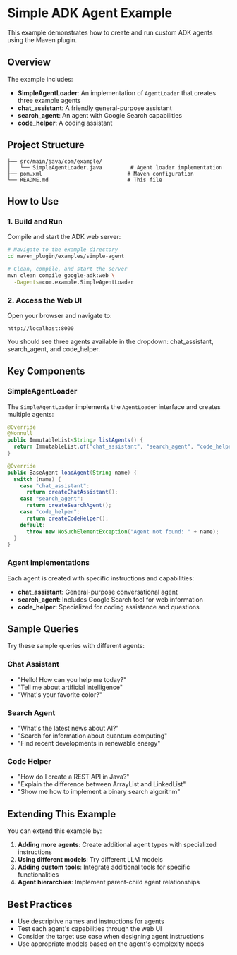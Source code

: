 # Simple ADK Agent Example

This example demonstrates how to create and run custom ADK agents using the Maven plugin.

## Overview

The example includes:
- **SimpleAgentLoader**: An implementation of `AgentLoader` that creates three example agents
- **chat_assistant**: A friendly general-purpose assistant
- **search_agent**: An agent with Google Search capabilities
- **code_helper**: A coding assistant

## Project Structure

```
├── src/main/java/com/example/
│   └── SimpleAgentLoader.java         # Agent loader implementation
├── pom.xml                           # Maven configuration
└── README.md                         # This file
```

## How to Use

### 1. Build and Run

Compile and start the ADK web server:

```bash
# Navigate to the example directory
cd maven_plugin/examples/simple-agent

# Clean, compile, and start the server
mvn clean compile google-adk:web \
  -Dagents=com.example.SimpleAgentLoader
```

### 2. Access the Web UI

Open your browser and navigate to:
```
http://localhost:8000
```

You should see three agents available in the dropdown: chat_assistant, search_agent, and code_helper.

## Key Components

### SimpleAgentLoader

The `SimpleAgentLoader` implements the `AgentLoader` interface and creates multiple agents:

```java
@Override
@Nonnull
public ImmutableList<String> listAgents() {
  return ImmutableList.of("chat_assistant", "search_agent", "code_helper");
}

@Override
public BaseAgent loadAgent(String name) {
  switch (name) {
    case "chat_assistant":
      return createChatAssistant();
    case "search_agent":
      return createSearchAgent();
    case "code_helper":
      return createCodeHelper();
    default:
      throw new NoSuchElementException("Agent not found: " + name);
  }
}
```

### Agent Implementations

Each agent is created with specific instructions and capabilities:

- **chat_assistant**: General-purpose conversational agent
- **search_agent**: Includes Google Search tool for web information
- **code_helper**: Specialized for coding assistance and questions

## Sample Queries

Try these sample queries with different agents:

### Chat Assistant
- "Hello! How can you help me today?"
- "Tell me about artificial intelligence"
- "What's your favorite color?"

### Search Agent
- "What's the latest news about AI?"
- "Search for information about quantum computing"
- "Find recent developments in renewable energy"

### Code Helper
- "How do I create a REST API in Java?"
- "Explain the difference between ArrayList and LinkedList"
- "Show me how to implement a binary search algorithm"

## Extending This Example

You can extend this example by:

1. **Adding more agents**: Create additional agent types with specialized instructions
2. **Using different models**: Try different LLM models
3. **Adding custom tools**: Integrate additional tools for specific functionalities
4. **Agent hierarchies**: Implement parent-child agent relationships

## Best Practices

- Use descriptive names and instructions for agents
- Test each agent's capabilities through the web UI
- Consider the target use case when designing agent instructions
- Use appropriate models based on the agent's complexity needs